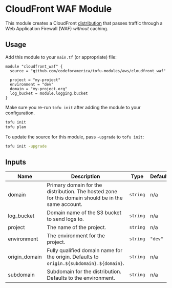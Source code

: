# CloudFront WAF Module

This module creates a CloudFront [distribution] that passes traffic through a
Web Application Firewall (WAF) _without_ caching.

## Usage

Add this module to your `main.tf` (or appropriate) file:

```hcl
module "cloudfront_waf" {
  source = "github.com/codeforamerica/tofu-modules/aws/cloudfront_waf"

  project = "my-project"
  environment = "dev"
  domain = "my-project.org"
  log_bucket = module.logging.bucket
}
```

Make sure you re-run `tofu init` after adding the module to your configuration.

```bash
tofu init
tofu plan
```

To update the source for this module, pass `-upgrade` to `tofu init`:

```bash
tofu init -upgrade
```

## Inputs

| Name          | Description                                                                                         | Type     | Default | Required |
|---------------|-----------------------------------------------------------------------------------------------------|----------|---------|----------|
| domain        | Primary domain for the distribution. The hosted zone for this domain should be in the same account. | `string` | n/a     | yes      |
| log_bucket    | Domain name of the S3 bucket to send logs to.                                                       | `string` | n/a     | yes      |
| project       | The name of the project.                                                                            | `string` | n/a     | yes      |
| environment   | The environment for the project.                                                                    | `string` | `"dev"` | no       |
| origin_domain | Fully qualified domain name for the origin. Defaults to `origin.${subdomain}.${domain}`.            | `string` | n/a     | no       |
| subdomain     | Subdomain for the distribution. Defaults to the environment.                                        | `string` | n/a     | no       |

[distribution]: https://docs.aws.amazon.com/AmazonCloudFront/latest/DeveloperGuide/distribution-working-with.html
